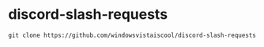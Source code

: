 # discord-slash-requests
```git clone https://github.com/windowsvistaiscool/discord-slash-requests```
